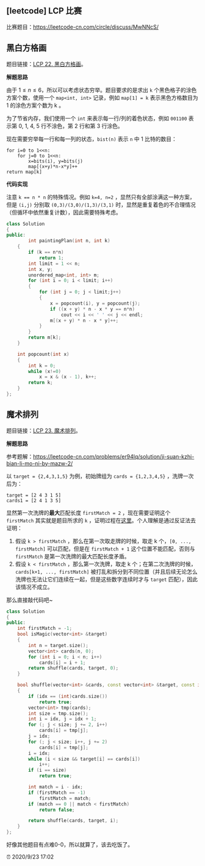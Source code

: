 ## [leetcode] LCP 比赛

比赛题目：https://leetcode-cn.com/circle/discuss/MwNNcS/

## 黑白方格画

题目链接：[LCP 22. 黑白方格画](https://leetcode-cn.com/problems/ccw6C7/)。

**解题思路**

由于 $1 \le n \le 6$，所以可以考虑状态穷举。题目要求的是求出 `k` 个黑色格子的涂色方案个数，使用一个 `map<int, int>` 记录，例如 `map[1] = k` 表示黑色方格数目为 1 的涂色方案个数为 k 。

为了节省内存，我们使用一个 `int` 来表示每一行/列的着色状态，例如 `001100` 表示第 0, 1, 4, 5 行不涂色，第 2 行和第 3 行涂色。

现在需要穷举每一行和每一列的状态，`bist(n)` 表示 `n` 中 1 比特的数目：

```
for i=0 to 1<<n:
    for j=0 to 1<<n:
        x=bits(i), y=bits(j)
        map[(x+y)*n-x*y]++
return map[k]
```

**代码实现**

注意 `k == n * n` 的特殊情况。例如 `k=4, n=2` ，显然只有全部涂满这一种方案，但是 `(i,j)` 分别取 `(0,3)/(3,0)/(1,3)/(3,1)` 时，显然是重复着色的不合理情况（但循环中依然重复计数），因此需要特殊考虑。

```cpp
class Solution
{
public:
		int paintingPlan(int n, int k)
    {
        if (k == n*n)
            return 1;
        int limit = 1 << n;
        int x, y;
        unordered_map<int, int> m;
        for (int i = 0; i < limit; i++)
        {
            for (int j = 0; j < limit;j++)
            {
                x = popcount(i), y = popcount(j);
                if ((x + y) * n - x * y == n*n)
                    cout << i << ' ' << j << endl;
                m[(x + y) * n - x * y]++;
            }
        }
        return m[k];
    }

    int popcount(int x)
    {
        int k = 0;
        while (x!=0)
            x = x & (x - 1), k++;
        return k;
    }
};
```

## 魔术排列

题目链接：[LCP 23. 魔术排列](https://leetcode-cn.com/problems/er94lq/)。

**解题思路**

参考题解：https://leetcode-cn.com/problems/er94lq/solution/ji-suan-kzhi-bian-li-mo-ni-by-mazw-2/

以 `target = {2,4,3,1,5}` 为例，初始牌组为 `cards = {1,2,3,4,5}` ，洗牌一次后为：

```
target = [2 4 3 1 5]
cards1 = [2 4 1 3 5]
```

显然第一次洗牌的**最大**匹配长度 `firstMatch = 2` ，现在需要证明这个 `firstMatch` 其实就是题目所求的 `k` ，证明过程在[这里](https://leetcode-cn.com/problems/er94lq/solution/mo-ni-xi-pai-guo-cheng-xiang-xi-fen-xi-li-jie-kde-/)。个人理解是通过反证法去证明：

1. 假设 `k > firstMatch` ，那么在第一次取走牌的时候，取走 k 个，`[0, ..., firstMatch]` 可以匹配，但是在 `firstMatch + 1` 这个位置不能匹配，否则与 `firstMatch` 是第一次洗牌的最大匹配长度矛盾。
2. 假设 `k < firstMatch` ，那么第一次洗牌，取走 k 个；在第二次洗牌的时候，`cards[k+1, ..., firstMatch]` 被打乱和拆分到不同位置（并且后续无论怎么洗牌也无法让它们连续在一起，但是这些数字连续时才与 `target` 匹配），因此该情况不成立。

那么直接敲代码吧~

```cpp
class Solution
{
public:
    int firstMatch = -1;
    bool isMagic(vector<int> &target)
    {
        int n = target.size();
        vector<int> cards(n, 0);
        for (int i = 0; i < n; i++)
            cards[i] = i + 1;
        return shuffle(cards, target, 0);
    }

    bool shuffle(vector<int> &cards, const vector<int> &target, const int idx)
    {
        if (idx == (int)cards.size())
            return true;
        vector<int> tmp(cards);
        int size = tmp.size();
        int i = idx, j = idx + 1;
        for (; j < size; j += 2, i++)
            cards[i] = tmp[j];
        j = idx;
        for (; j < size; i++, j += 2)
            cards[i] = tmp[j];
        i = idx;
        while (i < size && target[i] == cards[i])
            i++;
        if (i == size)
            return true;

        int match = i - idx;
        if (firstMatch == -1)
            firstMatch = match;
        if (match == 0 || match < firstMatch)
            return false;

        return shuffle(cards, target, i);
    }
};
```

好像其他题目有点难0-0，所以就算了，该去吃饭了。

⏰ 2020/9/23 17:02